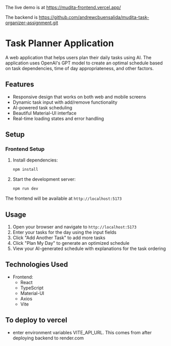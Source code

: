 The live demo is at https://mudita-frontend.vercel.app/

The backend is https://github.com/andrewcbuensalida/mudita-task-organizer-assignment.git

# Task Planner Application

A web application that helps users plan their daily tasks using AI. The application uses OpenAI's GPT model to create an optimal schedule based on task dependencies, time of day appropriateness, and other factors.

## Features

-   Responsive design that works on both web and mobile screens
-   Dynamic task input with add/remove functionality
-   AI-powered task scheduling
-   Beautiful Material-UI interface
-   Real-time loading states and error handling


## Setup

### Frontend Setup

1. Install dependencies:

    ```bash
    npm install
    ```

2. Start the development server:
    ```bash
    npm run dev
    ```

The frontend will be available at `http://localhost:5173`

## Usage

1. Open your browser and navigate to `http://localhost:5173`
2. Enter your tasks for the day using the input fields
3. Click "Add Another Task" to add more tasks
4. Click "Plan My Day" to generate an optimized schedule
5. View your AI-generated schedule with explanations for the task ordering

## Technologies Used

-   Frontend:
    -   React
    -   TypeScript
    -   Material-UI
    -   Axios
    -   Vite


## To deploy to vercel
- enter environment variables VITE_API_URL. This comes from after deploying backend to render.com
